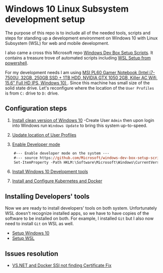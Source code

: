 # Windows 10 Linux Subsystem development setup

The purpose of this repo is to include all of the needed tools, scripts and steps for standing up a development environment on Windows 10 with Linux Subsystem (WSL) for web and mobile development.

I also came a cross this Microsoft repo [Windows Dev Box Setup Scripts](https://github.com/Microsoft/windows-dev-box-setup-scripts). It contains a treasure trove of automated scripts including [WSL Setup from powershell](https://github.com/Microsoft/windows-dev-box-setup-scripts/blob/master/scripts/WSL.ps1).

For my development needs I am using [MSI PL60 Gamer Notebook (Intel i7-7500U, 32GB, 250GB SSD + 1TB HDD, NVIDIA GTX 1050 2GB, Killer AC Wifi, 15.6" Full HD IPS, Windows 10) ](https://www.amazon.com/gp/product/B073R3N5RC/ref=oh_aui_search_detailpage?ie=UTF8&psc=1). Since this machine has small size of the solid state drive. Let's reconfigure where the location of the `User Profiles` is from `C:` drive to `D:` drive.

## Configuration steps

1. [Install clean version of Windows 10](https://www.microsoft.com/en-us/software-download/windows10)
 -Create User `Admin` then upon login into Windows run `Windows Update` to bring this system up-to-speed.

2. [Update location of User Profiles](./win10-move-userprofile.md)

5. [Enable Developer mode](https://docs.microsoft.com/en-us/windows/uwp/get-started/enable-your-device-for-development)

```ps
    #--- Enable developer mode on the system ---
    #--- source https://github.com/Microsoft/windows-dev-box-setup-scripts/blob/master/scripts/SystemConfiguration.ps1 ---
    Set-ItemProperty -Path HKLM:\Software\Microsoft\Windows\CurrentVersion\AppModelUnlock -Name AllowDevelopmentWithoutDevLicense -Value 1
```

6. [Install Windows 10 Development tools](./win10-dev-tools.md)

7. [Install and Configure Kubernetes and Docker](./win10-docker-kube.md)


## Installing Developers' tools

Now we are ready to install developers' tools on both system. Unfortunately WSL doesn't recognize installed apps, so we have to have copies of the software to be installed on both.
For example, I installed `Git` but I also now need to install `Git` on WSL as well.

- [Setup Windows 10](./win10-dev-tools.md)
- [Setup WSL](./wsl-dev-tools.md)

## Issues resolution

- [VS.NET and Docker SSl not finding Certificate Fix](./vsnet-docker-ssl-issue.md)